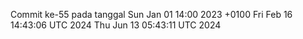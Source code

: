 Commit ke-55 pada tanggal Sun Jan 01 14:00 2023 +0100
Fri Feb 16 14:43:06 UTC 2024
Thu Jun 13 05:43:11 UTC 2024
